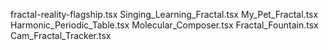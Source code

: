fractal-reality-flagship.tsx
Singing_Learning_Fractal.tsx
My_Pet_Fractal.tsx
Harmonic_Periodic_Table.tsx
Molecular_Composer.tsx
Fractal_Fountain.tsx
Cam_Fractal_Tracker.tsx
